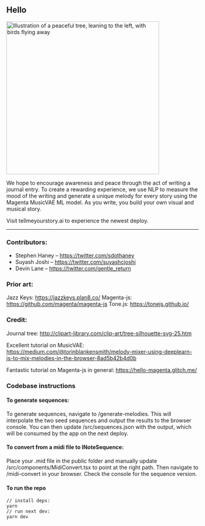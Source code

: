 ## Hello

<img src="https://deardiary.ai/complete-tree.png" width="400" alt="Illustration of a peaceful tree, leaning to the left, with birds flying away" />

We hope to encourage awareness and peace through the act of writing a journal entry. To create a rewarding experience, we use NLP to measure the mood of the writing and generate a unique melody for every story using the Magenta MusicVAE ML model. As you write, you build your own visual and musical story.

Visit tellmeyourstory.ai to experience the newest deploy.

---

### Contributors:

- Stephen Haney – https://twitter.com/sdothaney
- Suyash Joshi – https://twitter.com/suyashcjoshi
- Devin Lane – https://twitter.com/gentle_return

### Prior art:

Jazz Keys: https://jazzkeys.plan8.co/
Magenta-js: https://github.com/magenta/magenta-js
Tone.js: https://tonejs.github.io/

### Credit:

Journal tree:
http://clipart-library.com/clip-art/tree-silhouette-svg-25.htm

Excellent tutorial on MusicVAE:
https://medium.com/@torinblankensmith/melody-mixer-using-deeplearn-js-to-mix-melodies-in-the-browser-8ad5b42b4d0b

Fantastic tutorial on Magenta-js in general:
https://hello-magenta.glitch.me/

### Codebase instructions

#### To generate sequences:

To generate sequences, navigate to /generate-melodies. This will interpolate the two seed sequences and output the results to the browser console. You can then update /src/sequences.json with the output, which will be consumed by the app on the next deploy.

#### To convert from a midi file to INoteSequence:

Place your .mid file in the public folder and manually update /src/components/MidiConvert.tsx to point at the right path. Then navigate to /midi-convert in your browser. Check the console for the sequence version.

#### To run the repo

```
// install deps:
yarn
// run next dev:
yarn dev
```
